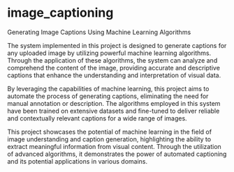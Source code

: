 # image_captioning

Generating Image Captions Using Machine Learning Algorithms

The system implemented in this project is designed to generate captions for any uploaded image by utilizing powerful machine learning algorithms. Through the application of these algorithms, the system can analyze and comprehend the content of the image, providing accurate and descriptive captions that enhance the understanding and interpretation of visual data.

By leveraging the capabilities of machine learning, this project aims to automate the process of generating captions, eliminating the need for manual annotation or description. The algorithms employed in this system have been trained on extensive datasets and fine-tuned to deliver reliable and contextually relevant captions for a wide range of images.

This project showcases the potential of machine learning in the field of image understanding and caption generation, highlighting the ability to extract meaningful information from visual content. Through the utilization of advanced algorithms, it demonstrates the power of automated captioning and its potential applications in various domains.
